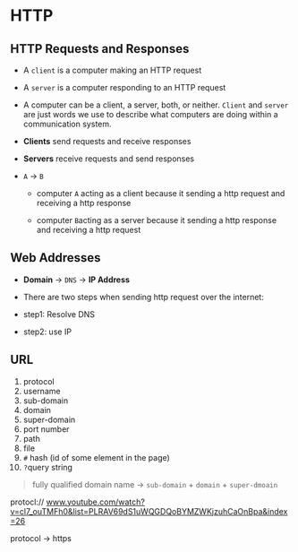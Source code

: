 # HTTP

## HTTP Requests and Responses

- A `client` is a computer making an HTTP request

- A `server` is a computer responding to an HTTP request

- A computer can be a client, a server, both, or neither. `Client` and `server` are just words we use to describe what computers are doing within a communication system.

- **Clients** send requests and receive responses

- **Servers** receive requests and send responses

- `A` $\to$ `B`

  - computer `A` acting as a client because it sending a http request and receiving a http response

  - computer `B`acting as a server because it sending a http response and receiving a http request

## Web Addresses

- **Domain** $\to$ `DNS` $\to$ **IP Address**

- There are two steps when sending http request over the internet:

- step1: Resolve DNS

- step2: use IP

## URL

1. protocol
2. username
3. sub-domain
4. domain
5. super-domain
6. port number
7. path
8. file
9. `#` hash (id of some element in the page)
10. `?`query string

> fully qualified domain name $\to$ `sub-domain` + `domain` + `super-dmoain`

protocl:// www.youtube.com/watch?v=cl7_ouTMFh0&list=PLRAV69dS1uWQGDQoBYMZWKjzuhCaOnBpa&index=26

protocol -> https

